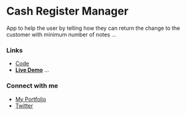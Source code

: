 


# Cash Register Manager
App to help the user by telling how they can return the change to the customer with minimum number of notes
...
### Links
- [Code](https://github.com/Tanay-J/cash-register-manager)
- **[Live Demo](https://tanay-j.github.io/cash-register-manager/)**
...
### Connect with me

- [My Portfolio](https://tanayj.netlify.app) 
- [Twitter](https://twitter.com/tanayj9)


